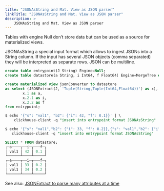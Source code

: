 ```yaml
---
title: "JSONAsString and Mat. View as JSON parser"
linkTitle: "JSONAsString and Mat. View as JSON parser"
description: >
    JSONAsString and Mat. View as JSON parser
---
```

Tables with engine Null don’t store data but can be used as a source for materialized views.

JSONAsString a special input format which allows to ingest JSONs into a String column. If the input has several JSON objects (comma separated) they will be interpreted as separate rows. JSON can be multiline.

```sql
create table entrypoint(J String) Engine=Null;
create table datastore(a String, i Int64, f Float64) Engine=MergeTree order by a;

create materialized view jsonConverter to datastore
as select (JSONExtract(J, 'Tuple(String,Tuple(Int64,Float64))') as x),
        x.1 as a,
        x.2.1 as i,
        x.2.2 as f
from entrypoint;

$ echo '{"s": "val1", "b2": {"i": 42, "f": 0.1}}' | \
    clickhouse-client -q "insert into entrypoint format JSONAsString"

$ echo '{"s": "val1","b2": {"i": 33, "f": 0.2}},{"s": "val1","b2": {"i": 34, "f": 0.2}}' | \
   clickhouse-client -q "insert into entrypoint format JSONAsString"

SELECT * FROM datastore;
┌─a────┬──i─┬───f─┐
│ val1 │ 42 │ 0.1 │
└──────┴────┴─────┘
┌─a────┬──i─┬───f─┐
│ val1 │ 33 │ 0.2 │
│ val1 │ 34 │ 0.2 │
└──────┴────┴─────┘
```

See also: [JSONExtract to parse many attributes at a time](../altinity-kb-queries-and-syntax/jsonextract-to-parse-many-attributes-at-a-time/)
